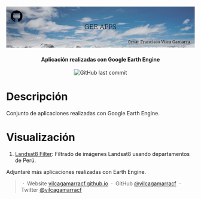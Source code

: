 <p align='center'>
   <img src="GEE_Apps.jpg" alt="GEE Apps Cover"/>
</p>

<h4 align="center"> Aplicación realizadas con Google Earth Engine </h4>

<p align='center'>
   <img src="https://img.shields.io/github/last-commit/vilcagamarracf/GEE_Apps?style=flat-square" alt="GitHub last commit"/>
</p>

# Descripción
Conjunto de aplicaciones realizadas con Google Earth Engine.

# Visualización
1. [Landsat8 Filter](https://cesarvilca.users.earthengine.app/view/landsat8filter): Filtrado de imágenes Landsat8 usando departamentos de Perú.

Adjuntaré más aplicaciones realizadas con Earth Engine.

> &nbsp;&middot;&nbsp; Website [vilcagamarracf.github.io](https://vilcagamarracf.github.io/) &nbsp;&middot;&nbsp;
> GitHub [@vilcagamarracf](https://github.com/vilcagamarracf) &nbsp;&middot;&nbsp;
> Twitter [@vilcagamarracf](https://twitter.com/vilcagamarracf)
